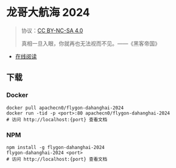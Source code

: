 <!--
    需要填充的占位符：
    
    README.md
    
       
        {nameEn}：文档英文名
        {urlEn}：文档原始链接
        dhh24：域名前缀
        飞龙：负责人名称
        wizardforcel：负责人 Github 用户名
        562826179：负责人 QQ
        flygon-dahanghai-2024：ApacheCN 的 Github 仓库名称
        flygon-dahanghai-2024：DockerHub 仓库名称
        flygon-dahanghai-2024：PYPI 包名称
        flygon-dahanghai-2024：NPM 包名称
    
    CNAME
    
        dhh24：域名前缀

    lpoindex.html
    
        龙哥大航海 2024：文档中文名
        #009d9c：显示颜色
        flygon-dahanghai-2024：ApacheCN 的 Github 仓库名称

    asset/docsify-flygon-footer.js
    
        flygon-dahanghai-2024：ApacheCN 的 Github 仓库名称
-->

# 龙哥大航海 2024

> 协议：[CC BY-NC-SA 4.0](http://creativecommons.org/licenses/by-nc-sa/4.0/)
> 
> 真相一旦入眼，你就再也无法视而不见。——《黑客帝国》

* [在线阅读](https://dhh24.flygon.net)

## 下载

### Docker

```
docker pull apachecn0/flygon-dahanghai-2024
docker run -tid -p <port>:80 apachecn0/flygon-dahanghai-2024
# 访问 http://localhost:{port} 查看文档
```

### NPM

```
npm install -g flygon-dahanghai-2024
flygon-dahanghai-2024 <port>
# 访问 http://localhost:{port} 查看文档
```
